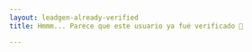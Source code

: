 ```yaml
---
layout: leadgen-already-verified
title: Hmmm... Parece que este usuario ya fué verificado 🤔

---
```


